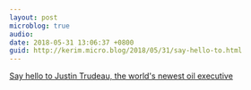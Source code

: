 ```yaml
---
layout: post
microblog: true
audio: 
date: 2018-05-31 13:06:37 +0800
guid: http://kerim.micro.blog/2018/05/31/say-hello-to.html
---
```

[Say hello to Justin Trudeau, the world's newest oil executive](http://www.theguardian.com/commentisfree/2018/may/29/justin-trudeau-world-newest-oil-executive-kinder-morgan)
